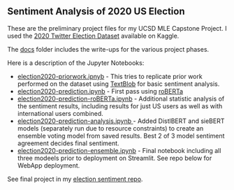 ## Sentiment Analysis of 2020 US Election ##
These are the preliminary project files for my UCSD MLE Capstone Project. I used the [2020 Twitter Election Dataset](https://www.kaggle.com/datasets/manchunhui/us-election-2020-tweets/data) available on Kaggle.

The [docs](https://github.com/iamquantumis/capstone_project/tree/main/docs) folder includes the write-ups for the various project phases.

Here is a description of the Jupyter Notebooks:

- [election2020-priorwork.ipnyb](https://github.com/iamquantumis/capstone_project/blob/main/election2020-priorwork.ipynb) - This tries to replicate prior work performed on the dataset using [TextBlob](https://textblob.readthedocs.io/en/dev/) for basic sentiment analysis.
- [election2020-prediction.ipynb](https://github.com/iamquantumis/capstone_project/blob/main/election2020-prediction.ipynb) - First pass using [roBERTa](https://huggingface.co/cardiffnlp/twitter-roberta-base-sentiment-latest)
- [election2020-prediction-roBERTa.ipynb](https://github.com/iamquantumis/capstone_project/blob/main/election2020-prediction-roBERTa.ipynb) - Additional statistic analysis of the sentiment results, including results for just US users as well as with international users combined.
- [election2020-prediction-analysis.ipynb
](https://github.com/iamquantumis/capstone_project/blob/main/election2020-prediction-analysis.ipynb) - Added DistlBERT and sieBERT models (separately run due to resource constraints) to create an ensemble voting model from saved results. Best 2 of 3 model sentiment agreement decides final sentiment.
- [election2020-prediction-ensemble.ipynb](https://github.com/iamquantumis/capstone_project/blob/main/election2020-prediction-ensemble.ipynb) - Final notebook including all three modeels prior to deployment on Streamlit. See repo below for WebApp deployment.

See final project in my [election sentiment repo](https://github.com/iamquantumis/election_sentiment).
